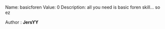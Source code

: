 Name: basicforen
Value: 0
Description: all you need is basic foren skill... so ez

Author : **JersYY**
